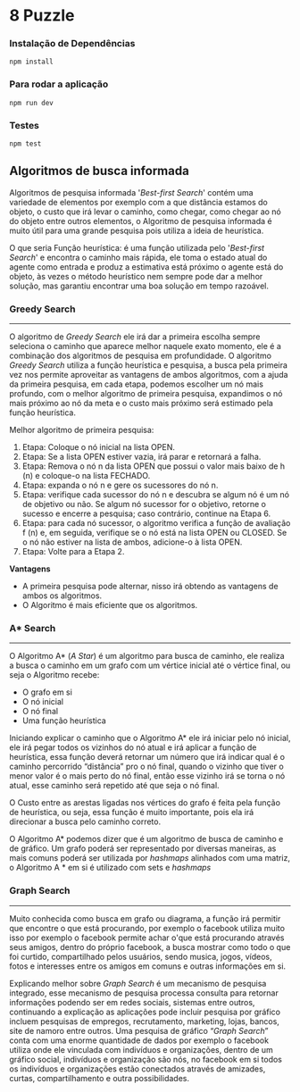 # 8 Puzzle

### Instalação de Dependências
```
npm install
```

### Para rodar a aplicação
```
npm run dev
```

### Testes
```
npm test
```

## Algoritmos de busca informada

Algoritmos de pesquisa informada '*Best-first Search*' contém uma variedade de elementos por exemplo com a que distância estamos do objeto, o custo que irá levar o caminho, como chegar, como chegar ao nó do objeto entre outros elementos, o Algoritmo de pesquisa informada é muito útil para uma grande pesquisa pois utiliza a ideia de heurística.

O que seria Função heurística: é uma função utilizada pelo '*Best-first Search*' e encontra o caminho mais rápida, ele toma o estado atual do agente como entrada e produz a estimativa está próximo o agente está do objeto, às vezes o método heurístico nem sempre pode dar a melhor solução, mas garantiu encontrar uma boa solução em tempo razoável.

 ### Greedy Search
 ---

O algoritmo de *Greedy Search* ele irá dar a primeira escolha sempre seleciona o caminho que aparece melhor naquele exato momento, ele é a combinação dos algoritmos de pesquisa em profundidade. O algoritmo *Greedy Search* utiliza a função heurística e pesquisa, a busca pela primeira vez nos permite aproveitar as vantagens de ambos algoritmos, com a ajuda da primeira pesquisa, em cada etapa, podemos escolher um nó mais profundo, com o melhor algoritmo de primeira pesquisa, expandimos o nó mais próximo ao nó da meta e o custo mais próximo será estimado pela função heurística.

Melhor algoritmo de primeira pesquisa:

 1. Etapa: Coloque o nó inicial na lista OPEN.
 2. Etapa: Se a lista OPEN estiver vazia, irá parar e retornará a falha.
 3. Etapa: Remova o nó n da lista OPEN que possui o valor mais baixo de h (n) e coloque-o na lista FECHADO.
 4. Etapa: expanda o nó n e gere os sucessores do nó n.
 5. Etapa: verifique cada sucessor do nó n e descubra se algum nó é um nó de objetivo ou não. Se algum nó sucessor for o objetivo, retorne o sucesso e encerre a pesquisa; caso contrário, continue na Etapa 6.
 6. Etapa: para cada nó sucessor, o algoritmo verifica a função de avaliação f (n) e, em seguida, verifique se o nó está na lista OPEN ou CLOSED. Se o nó não estiver na lista de ambos, adicione-o à lista OPEN.
 7. Etapa: Volte para a Etapa 2.

**Vantagens**

 - A primeira pesquisa pode alternar, nisso irá obtendo as vantagens de
   ambos os algoritmos. 
 - O Algoritmo é mais eficiente que os algoritmos.

### A* Search
---

O Algoritmo A* (*A Star*) é um algoritmo para busca de caminho, ele realiza a busca o caminho em um grafo com um vértice inicial até o vértice final, ou seja o Algoritmo recebe:

-   O grafo em si
-   O nó inicial
-   O nó final
-   Uma função heurística
    
Iniciando explicar o caminho que o Algoritmo A* ele irá iniciar pelo nó inicial, ele irá pegar todos os vizinhos do nó atual e irá aplicar a função de heurística, essa função deverá retornar um número que irá indicar qual é o caminho percorrido “distância” pro o nó final, quando o vizinho que tiver o menor valor é o mais perto do nó final, então esse vizinho irá se torna o nó atual, esse caminho será repetido até que seja o nó final.

O Custo entre as arestas ligadas nos vértices do grafo é feita pela função de heurística, ou seja, essa função é muito importante, pois ela irá direcionar a busca pelo caminho correto.

O Algoritmo A* podemos dizer que é um algoritmo de busca de caminho e de gráfico. Um grafo poderá ser representado por diversas maneiras, as mais comuns poderá ser utilizada por *hashmaps* alinhados com uma matriz, o Algoritmo A * em si é utilizado com sets e *hashmaps*

### Graph Search
---

Muito conhecida como busca em grafo ou diagrama, a função irá permitir que encontre o que está procurando, por exemplo o facebook utiliza muito isso por exemplo o facebook permite achar o'que está procurando através seus amigos, dentro do próprio facebook, a busca mostrar como todo o que foi curtido, compartilhado pelos usuários, sendo musica, jogos, vídeos, fotos e interesses entre os amigos em comuns e outras informações em si.

Explicando melhor sobre *Graph Search* é um mecanismo de pesquisa integrado, esse mecanismo de pesquisa processa consulta para retornar informações podendo ser em redes sociais, sistemas entre outros, continuando a explicação as aplicações pode incluir pesquisa por gráfico incluem pesquisas de empregos, recrutamento, marketing, lojas, bancos, site de namoro entre outros. Uma pesquisa de gráfico “*Graph Search*” conta com uma enorme quantidade de dados por exemplo o facebook utiliza onde ele vinculada com indivíduos e organizações, dentro de um gráfico social, indivíduos e organização são nós, no facebook em si todos os indivíduos e organizações estão conectados através de amizades, curtas, compartilhamento e outra possibilidades.
